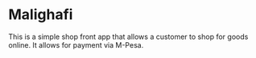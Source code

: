 # Malighafi

This is a simple shop front app that allows a customer to shop for goods online. It allows for payment via M-Pesa.
